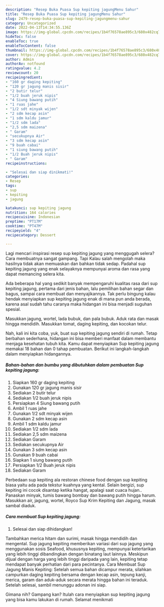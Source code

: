```yaml
---
description: "Resep Buka Puasa Sup kepiting jagungMenu Sahur"
title: "Resep Buka Puasa Sup kepiting jagungMenu Sahur"
slug: 2479-resep-buka-puasa-sup-kepiting-jagungmenu-sahur
category: Uncategorized
date: 2022-04-13T14:34:55.136Z
image: https://img-global.cpcdn.com/recipes/1b4f76578ae895c3/680x482cq70/sup-kepiting-jagung-foto-resep-utama.jpg
hideToc: false
enableToc: true
enableTocContent: false
thumbnail: https://img-global.cpcdn.com/recipes/1b4f76578ae895c3/680x482cq70/sup-kepiting-jagung-foto-resep-utama.jpg
cover: https://img-global.cpcdn.com/recipes/1b4f76578ae895c3/680x482cq70/sup-kepiting-jagung-foto-resep-utama.jpg
author: Admin
authorAv: notfound
ratingvalue: 4.2
reviewcount: 20
recipeingredient:
- "160 gr daging kepiting"
- "120 gr jagung manis sisir"
- "2 butir telur"
- "1/2 buah jeruk nipis"
- "4 Siung bawang putih"
- "1 ruas jahe"
- "1/2 sdt minyak wijen"
- "2 sdm kecap asin"
- "1 sdm kaldu jamur"
- "1/2 sdm lada"
- "2,5 sdm maizena"
- " Garam"
- "secukupnya Air"
- "3 sdm kecap asin"
- "9 buah cabai"
- "1 siung bawang putih"
- "1/2 Buah jeruk nipis"
- " Garam"
recipeinstructions:

- "Selesai dan siap dinikmati!"
categories:
- Resep
tags:
- sup
- kepiting
- jagung

katakunci: sup kepiting jagung 
nutrition: 164 calories
recipecuisine: Indonesian
preptime: "PT17M"
cooktime: "PT47M"
recipeyield: "4"
recipecategory: Dessert

---
```



Lagi mencari inspirasi resep sup kepiting jagung yang menggugah selera? Cara membuatnya sangat gampang. Tapi Kalau salah mengolah maka hasilnya tidak akan memuaskan dan bahkan tidak sedap. Padahal sup kepiting jagung yang enak selayaknya mempunyai aroma dan rasa yang dapat memancing selera kita.


Ada beberapa hal yang sedikit banyak mempengaruhi kualitas rasa dari sup kepiting jagung, pertama dari jenis bahan, lalu pemilihan bahan segar dan bagus, sampai cara membuat dan menyajikannya. Tak perlu bingung kalau hendak menyiapkan sup kepiting jagung enak di mana pun anda berada, karena asal sudah tahu caranya maka hidangan ini bisa menjadi suguhan spesial.

Masukkan jagung, wortel, lada bubuk, dan pala bubuk. Aduk rata dan masak hingga mendidih. Masukkan tomat, daging kepiting, dan kocokan telur.


Nah, kali ini kita coba, yuk, buat sup kepiting jagung sendiri di rumah. Tetap berbahan sederhana, hidangan ini bisa memberi manfaat dalam membantu menjaga kesehatan tubuh kita. Kamu dapat menyiapkan Sup kepiting jagung memakai 18 bahan dan 0 tahap pembuatan. Berikut ini langkah-langkah dalam menyiapkan hidangannya.

<!--inarticleads1-->

##### Bahan-bahan dan bumbu yang dibutuhkan dalam pembuatan Sup kepiting jagung:

1. Siapkan 160 gr daging kepiting
1. Gunakan 120 gr jagung manis sisir
1. Sediakan 2 butir telur
1. Sediakan 1/2 buah jeruk nipis
1. Persiapkan 4 Siung bawang putih
1. Ambil 1 ruas jahe
1. Gunakan 1/2 sdt minyak wijen
1. Gunakan 2 sdm kecap asin
1. Ambil 1 sdm kaldu jamur
1. Sediakan 1/2 sdm lada
1. Sediakan 2,5 sdm maizena
1. Sediakan  Garam
1. Sediakan secukupnya Air
1. Gunakan 3 sdm kecap asin
1. Gunakan 9 buah cabai
1. Siapkan 1 siung bawang putih
1. Persiapkan 1/2 Buah jeruk nipis
1. Sediakan  Garam


Perbedaan sup kepiting ala restoran chinese food dengan sup kepiting biasa yaitu ada pada tekstur kuahnya yang kental. Selain bergizi, sup kepiting ini cocok disantap ketika hangat, apalagi saat cuaca hujan.. Panaskan minyak, tumis bawang bombay dan bawang putih hingga harum. Masukkan air, jagung, wortel, Royco Sup Krim Kepiting dan Jagung, masak sambal diaduk. 

<!--inarticleads2-->

##### Cara membuat Sup kepiting jagung:


1. Selesai dan siap dihidangkan!

Tambahkan merica hitam dan surimi, masak hingga mendidih dan mengental. Sup jagung kepiting memberikan variasi dari sup jagung yang menggunakan sosis Seafood, khususnya kepiting, mempunyai ketertarikan yang lebih tinggi dibandingkan dengan binatang laut lainnya. Meskipun dijual dengan harga yang lebih tinggi daripada yang lain, kepiting tetap mendapat banyak perhatian dari para pecintanya. Cara Membuat Sup Jagung Manis Kepiting: Setelah semua bahan dicampur merata, silahkan campurkan daging kepiting bersama dengan kecap asin, tepung kanji, merica, garam dan aduk-aduk secara merata hingga bahan ini teraduk. Setelah selesai, sambil menunggu adonan ini siap. 

Gimana nih? Gampang kan? Itulah cara menyiapkan sup kepiting jagung yang bisa kamu lakukan di rumah. Selamat menikmati
